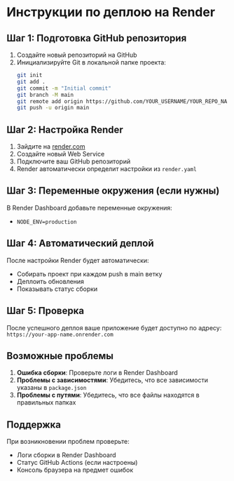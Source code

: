 # Инструкции по деплою на Render

## Шаг 1: Подготовка GitHub репозитория

1. Создайте новый репозиторий на GitHub
2. Инициализируйте Git в локальной папке проекта:
   ```bash
   git init
   git add .
   git commit -m "Initial commit"
   git branch -M main
   git remote add origin https://github.com/YOUR_USERNAME/YOUR_REPO_NAME.git
   git push -u origin main
   ```

## Шаг 2: Настройка Render

1. Зайдите на [render.com](https://render.com)
2. Создайте новый Web Service
3. Подключите ваш GitHub репозиторий
4. Render автоматически определит настройки из `render.yaml`

## Шаг 3: Переменные окружения (если нужны)

В Render Dashboard добавьте переменные окружения:
- `NODE_ENV=production`

## Шаг 4: Автоматический деплой

После настройки Render будет автоматически:
- Собирать проект при каждом push в main ветку
- Деплоить обновления
- Показывать статус сборки

## Шаг 5: Проверка

После успешного деплоя ваше приложение будет доступно по адресу:
`https://your-app-name.onrender.com`

## Возможные проблемы

1. **Ошибка сборки**: Проверьте логи в Render Dashboard
2. **Проблемы с зависимостями**: Убедитесь, что все зависимости указаны в `package.json`
3. **Проблемы с путями**: Убедитесь, что все файлы находятся в правильных папках

## Поддержка

При возникновении проблем проверьте:
- Логи сборки в Render Dashboard
- Статус GitHub Actions (если настроены)
- Консоль браузера на предмет ошибок 